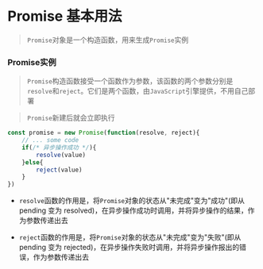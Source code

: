 # Promise 基本用法

> `Promise`对象是一个构造函数，用来生成`Promise`实例

### Promise实例

> `Promise`构造函数接受一个函数作为参数，该函数的两个参数分别是`resolve`和`reject`。它们是两个函数，由`JavaScript`引擎提供，不用自己部署

> `Promise`新建后就会立即执行

```JavaScript
const promise = new Promise(function(resolve, reject){
	// ... some code
	if(/* 异步操作成功 */){
		resolve(value)
	}else{
		reject(value)
	}
})
```

* `resolve`函数的作用是，将`Promise`对象的状态从"未完成"变为"成功"(即从 pending 变为 resolved)，在异步操作成功时调用，并将异步操作的结果，作为参数传递出去

* `reject`函数的作用是，将`Promise`对象的状态从"未完成"变为"失败"(即从 pending 变为 rejected)，在异步操作失败时调用，并将异步操作报出的错误，作为参数传递出去